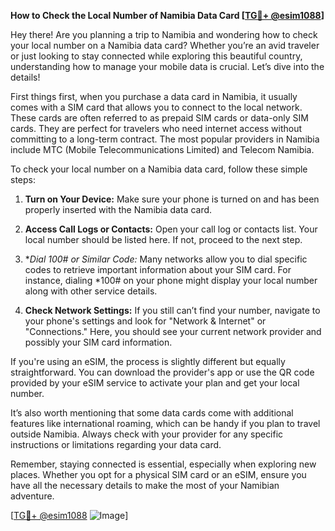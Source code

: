 **How to Check the Local Number of Namibia Data Card [[TG💪+ @esim1088](https://t.me/s/esim1088)]**

Hey there! Are you planning a trip to Namibia and wondering how to check your local number on a Namibia data card? Whether you’re an avid traveler or just looking to stay connected while exploring this beautiful country, understanding how to manage your mobile data is crucial. Let’s dive into the details!

First things first, when you purchase a data card in Namibia, it usually comes with a SIM card that allows you to connect to the local network. These cards are often referred to as prepaid SIM cards or data-only SIM cards. They are perfect for travelers who need internet access without committing to a long-term contract. The most popular providers in Namibia include MTC (Mobile Telecommunications Limited) and Telecom Namibia.

To check your local number on a Namibia data card, follow these simple steps:

1. **Turn on Your Device:** Make sure your phone is turned on and has been properly inserted with the Namibia data card.
   
2. **Access Call Logs or Contacts:** Open your call log or contacts list. Your local number should be listed here. If not, proceed to the next step.

3. **Dial *100# or Similar Code:** Many networks allow you to dial specific codes to retrieve important information about your SIM card. For instance, dialing *100# on your phone might display your local number along with other service details.

4. **Check Network Settings:** If you still can’t find your number, navigate to your phone's settings and look for "Network & Internet" or "Connections." Here, you should see your current network provider and possibly your SIM card information.

If you're using an eSIM, the process is slightly different but equally straightforward. You can download the provider's app or use the QR code provided by your eSIM service to activate your plan and get your local number.

It’s also worth mentioning that some data cards come with additional features like international roaming, which can be handy if you plan to travel outside Namibia. Always check with your provider for any specific instructions or limitations regarding your data card.

Remember, staying connected is essential, especially when exploring new places. Whether you opt for a physical SIM card or an eSIM, ensure you have all the necessary details to make the most of your Namibian adventure.

[[TG💪+ @esim1088](https://t.me/s/esim1088) ![Image](https://i.postimg.cc/Y0z9fWf4/image.png)]